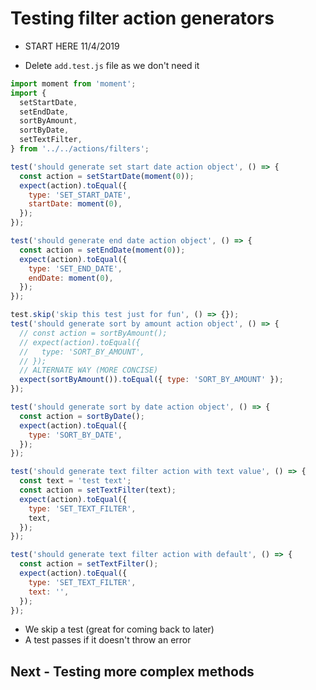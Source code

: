 # Testing filter action generators
* START HERE 11/4/2019



* Delete `add.test.js` file as we don't need it

```js
import moment from 'moment';
import {
  setStartDate,
  setEndDate,
  sortByAmount,
  sortByDate,
  setTextFilter,
} from '../../actions/filters';

test('should generate set start date action object', () => {
  const action = setStartDate(moment(0));
  expect(action).toEqual({
    type: 'SET_START_DATE',
    startDate: moment(0),
  });
});

test('should generate end date action object', () => {
  const action = setEndDate(moment(0));
  expect(action).toEqual({
    type: 'SET_END_DATE',
    endDate: moment(0),
  });
});

test.skip('skip this test just for fun', () => {});
test('should generate sort by amount action object', () => {
  // const action = sortByAmount();
  // expect(action).toEqual({
  //   type: 'SORT_BY_AMOUNT',
  // });
  // ALTERNATE WAY (MORE CONCISE)
  expect(sortByAmount()).toEqual({ type: 'SORT_BY_AMOUNT' });
});

test('should generate sort by date action object', () => {
  const action = sortByDate();
  expect(action).toEqual({
    type: 'SORT_BY_DATE',
  });
});

test('should generate text filter action with text value', () => {
  const text = 'test text';
  const action = setTextFilter(text);
  expect(action).toEqual({
    type: 'SET_TEXT_FILTER',
    text,
  });
});

test('should generate text filter action with default', () => {
  const action = setTextFilter();
  expect(action).toEqual({
    type: 'SET_TEXT_FILTER',
    text: '',
  });
});
```

* We skip a test (great for coming back to later)
* A test passes if it doesn't throw an error
## Next - Testing more complex methods
